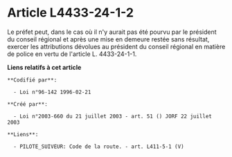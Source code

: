 # Article L4433-24-1-2

Le préfet peut, dans le cas où il n'y aurait pas été pourvu par le président du conseil régional et après une mise en demeure
restée sans résultat, exercer les attributions dévolues au président du conseil régional en matière de police en vertu de
l'article L. 4433-24-1-1.

**Liens relatifs à cet article**

	**Codifié par**:

	  - Loi n°96-142 1996-02-21

	**Créé par**:

	  - Loi n°2003-660 du 21 juillet 2003 - art. 51 () JORF 22 juillet 2003

	**Liens**:

	  - PILOTE_SUIVEUR: Code de la route. - art. L411-5-1 (V)
